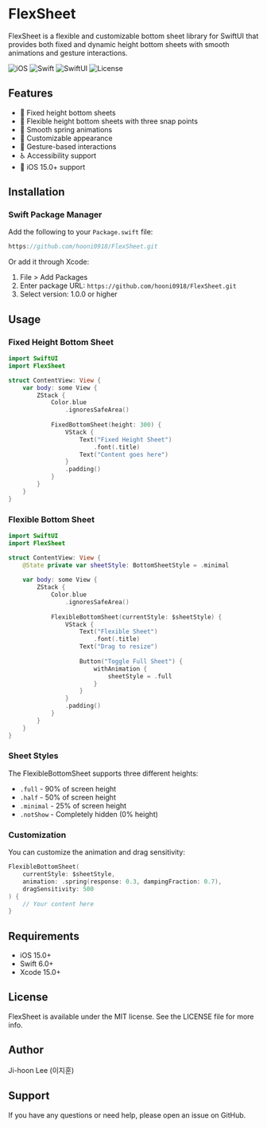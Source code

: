 # FlexSheet

FlexSheet is a flexible and customizable bottom sheet library for SwiftUI that provides both fixed and dynamic height bottom sheets with smooth animations and gesture interactions.

![iOS](https://img.shields.io/badge/iOS-15.0%2B-blue)
![Swift](https://img.shields.io/badge/Swift-6.0-orange)
![SwiftUI](https://img.shields.io/badge/SwiftUI-2.0%2B-green)
![License](https://img.shields.io/badge/license-MIT-blue)

## Features

- 🎯 Fixed height bottom sheets
- 📏 Flexible height bottom sheets with three snap points
- 💫 Smooth spring animations
- 🎨 Customizable appearance
- 🔄 Gesture-based interactions
- ♿️ Accessibility support
- 📱 iOS 15.0+ support

## Installation

### Swift Package Manager

Add the following to your `Package.swift` file:

```swift
https://github.com/hooni0918/FlexSheet.git
```

Or add it through Xcode:
1. File > Add Packages
2. Enter package URL: `https://github.com/hooni0918/FlexSheet.git`
3. Select version: 1.0.0 or higher

## Usage

### Fixed Height Bottom Sheet

```swift
import SwiftUI
import FlexSheet

struct ContentView: View {
    var body: some View {
        ZStack {
            Color.blue
                .ignoresSafeArea()
            
            FixedBottomSheet(height: 300) {
                VStack {
                    Text("Fixed Height Sheet")
                        .font(.title)
                    Text("Content goes here")
                }
                .padding()
            }
        }
    }
}
```

### Flexible Bottom Sheet

```swift
import SwiftUI
import FlexSheet

struct ContentView: View {
    @State private var sheetStyle: BottomSheetStyle = .minimal
    
    var body: some View {
        ZStack {
            Color.blue
                .ignoresSafeArea()
            
            FlexibleBottomSheet(currentStyle: $sheetStyle) {
                VStack {
                    Text("Flexible Sheet")
                        .font(.title)
                    Text("Drag to resize")
                    
                    Button("Toggle Full Sheet") {
                        withAnimation {
                            sheetStyle = .full
                        }
                    }
                }
                .padding()
            }
        }
    }
}
```

### Sheet Styles

The FlexibleBottomSheet supports three different heights:
- `.full` - 90% of screen height
- `.half` - 50% of screen height
- `.minimal` - 25% of screen height
- `.notShow` - Completely hidden (0% height)

### Customization

You can customize the animation and drag sensitivity:

```swift
FlexibleBottomSheet(
    currentStyle: $sheetStyle,
    animation: .spring(response: 0.3, dampingFraction: 0.7),
    dragSensitivity: 500
) {
    // Your content here
}
```

## Requirements

- iOS 15.0+
- Swift 6.0+
- Xcode 15.0+

## License

FlexSheet is available under the MIT license. See the LICENSE file for more info.

## Author

Ji-hoon Lee (이지훈)

## Support

If you have any questions or need help, please open an issue on GitHub.
